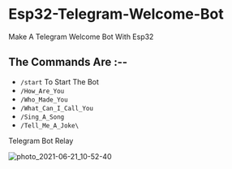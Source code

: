 # Esp32-Telegram-Welcome-Bot

Make A Telegram Welcome Bot With Esp32 

## The Commands Are :--

+ `/start` To Start The Bot
+ `/How_Are_You`
+ `/Who_Made_You`
+ `/What_Can_I_Call_You`
+ `/Sing_A_Song`
+ `/Tell_Me_A_Joke\`

Telegram Bot Relay 

![photo_2021-06-21_10-52-40](https://user-images.githubusercontent.com/25906435/122711053-2a762f00-d27f-11eb-8450-0f552cfc75bb.jpg)
